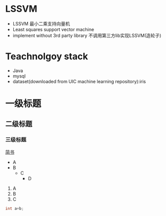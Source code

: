 # LSSVM
* LSSVM 最小二乘支持向量机  
* Least squares support vector machine  
* implement without 3rd party library 不调用第三方lib实现LSSVM(造轮子)  

# Teachnolgoy stack
* Java  
* mysql   
* dataset(downloaded from UIC machine learning repository):iris

# 一级标题  
## 二级标题  
### 三级标题  
[简书](http:jianshu.io)  

* A
* B
  * C 
    * D  
1. A  
2. B  
3. C  

```java
int a+b;
```
